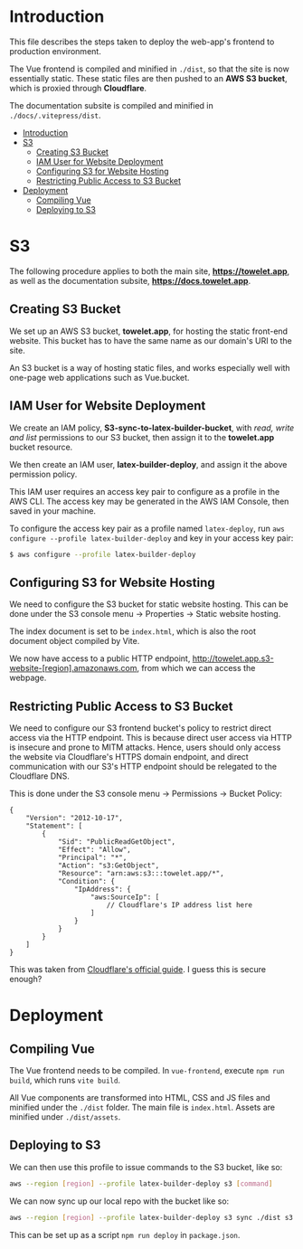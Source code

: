 # Introduction

This file describes the steps taken to deploy the web-app's frontend to production environment.

The Vue frontend is compiled and minified in `./dist`, so that the site is now essentially static. These static files are then pushed to an **AWS S3 bucket**, which is proxied through **Cloudflare**.

The documentation subsite is compiled and minified in `./docs/.vitepress/dist`.

- [Introduction](#introduction)
- [S3](#s3)
  - [Creating S3 Bucket](#creating-s3-bucket)
  - [IAM User for Website Deployment](#iam-user-for-website-deployment)
  - [Configuring S3 for Website Hosting](#configuring-s3-for-website-hosting)
  - [Restricting Public Access to S3 Bucket](#restricting-public-access-to-s3-bucket)
- [Deployment](#deployment)
  - [Compiling Vue](#compiling-vue)
  - [Deploying to S3](#deploying-to-s3)


# S3

The following procedure applies to both the main site, **https://towelet.app**, as well as the documentation subsite, **https://docs.towelet.app**.

## Creating S3 Bucket

We set up an AWS S3 bucket, **towelet.app**, for hosting the static front-end website. This bucket has to have the same name as our domain's URI to the site.

An S3 bucket is a way of hosting static files, and works especially well with one-page web applications such as Vue.bucket.

## IAM User for Website Deployment

We create an IAM policy, **S3-sync-to-latex-builder-bucket**, with _read, write and list_ permissions to our S3 bucket, then assign it to the **towelet.app** bucket resource.

We then create an IAM user, **latex-builder-deploy**, and assign it the above permission policy. 

This IAM user requires an access key pair to configure as a profile in the AWS CLI. The access key may be generated in the AWS IAM Console, then saved in your machine.

To configure the access key pair as a profile named `latex-deploy`, run `aws configure --profile latex-builder-deploy` and key in your access key pair:
```sh
$ aws configure --profile latex-builder-deploy
```

## Configuring S3 for Website Hosting

We need to configure the S3 bucket for static website hosting. This can be done under the S3 console menu -> Properties -> Static website hosting.

The index document is set to be `index.html`, which is also the root document object compiled by Vite.

We now have access to a public HTTP endpoint, http://towelet.app.s3-website-[region].amazonaws.com, from which we can access the webpage.

## Restricting Public Access to S3 Bucket

We need to configure our S3 frontend bucket's policy to restrict direct access via the HTTP endpoint. This is because direct user access via HTTP is insecure and prone to MITM attacks. Hence, users should only access the website via Cloudflare's HTTPS domain endpoint, and direct communication with our S3's HTTP endpoint should be relegated to the Cloudflare DNS.

This is done under the S3 console menu -> Permissions -> Bucket Policy:
```
{
    "Version": "2012-10-17",
    "Statement": [
        {
            "Sid": "PublicReadGetObject",
            "Effect": "Allow",
            "Principal": "*",
            "Action": "s3:GetObject",
            "Resource": "arn:aws:s3:::towelet.app/*",
            "Condition": {
                "IpAddress": {
                    "aws:SourceIp": [
                        // Cloudflare's IP address list here
                    ]
                }
            }
        }
    ]
}
```

This was taken from [Cloudflare's official guide](https://developers.cloudflare.com/support/third-party-software/others/configuring-an-amazon-web-services-static-site-to-use-cloudflare/). I guess this is secure enough?

# Deployment

## Compiling Vue

The Vue frontend needs to be compiled. In `vue-frontend`, execute `npm run build`, which runs `vite build`.

All Vue components are transformed into HTML, CSS and JS files and minified under the `./dist` folder. The main file is `index.html`. Assets are minified under `./dist/assets`.

## Deploying to S3

We can then use this profile to issue commands to the S3 bucket, like so:
```sh
aws --region [region] --profile latex-builder-deploy s3 [command]
```
We can now sync up our local repo with the bucket like so:
```sh
aws --region [region] --profile latex-builder-deploy s3 sync ./dist s3://towelet.app
```
This can be set up as a script `npm run deploy` in `package.json`.